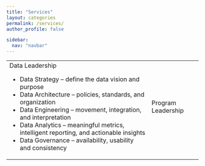 ```yaml
---
title: "Services"
layout: categories
permalink: /services/
author_profile: false

sidebar:
  nav: "navbar"
---
```

<table>
<tr>
  <td>Data Leadership<br><ul><li>Data Strategy – define the data vision and purpose</li><li>Data Architecture – policies, standards, and organization</li><li>Data Engineering – movement, integration, and interpretation</li><li>Data Analytics – meaningful metrics, intelligent reporting, and actionable insights</li><li>Data Governance – availability, usability and consistency</li></ul></td>
  <td>Program Leadership<br><ul></ul></td>
</tr>
</table>

